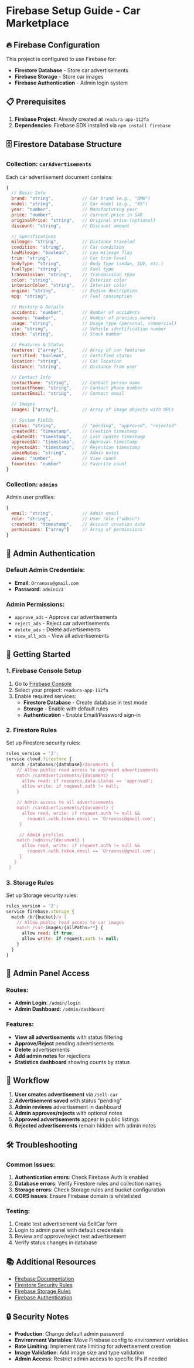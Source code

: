 # Firebase Setup Guide - Car Marketplace

## 🔥 Firebase Configuration

This project is configured to use Firebase for:

- **Firestore Database** - Store car advertisements
- **Firebase Storage** - Store car images
- **Firebase Authentication** - Admin login system

## 📋 Prerequisites

1. **Firebase Project**: Already created at `readura-app-112fa`
2. **Dependencies**: Firebase SDK installed via `npm install firebase`

## 🗄️ Firestore Database Structure

### Collection: `carAdvertisements`

Each car advertisement document contains:

```javascript
{
  // Basic Info
  brand: "string",           // Car brand (e.g., "BMW")
  model: "string",           // Car model (e.g., "X5")
  year: "number",            // Manufacturing year
  price: "number",           // Current price in SAR
  originalPrice: "string",   // Original price (optional)
  discount: "string",        // Discount amount

  // Specifications
  mileage: "string",         // Distance traveled
  condition: "string",       // Car condition
  lowMileage: "boolean",     // Low mileage flag
  trim: "string",            // Car trim level
  bodyType: "string",        // Body type (sedan, SUV, etc.)
  fuelType: "string",        // Fuel type
  transmission: "string",    // Transmission type
  color: "string",           // Exterior color
  interiorColor: "string",   // Interior color
  engine: "string",          // Engine description
  mpg: "string",             // Fuel consumption

  // History & Details
  accidents: "number",       // Number of accidents
  owners: "number",          // Number of previous owners
  usage: "string",           // Usage type (personal, commercial)
  vin: "string",             // Vehicle identification number
  stock: "string",           // Stock number

  // Features & Status
  features: ["array"],       // Array of car features
  certified: "boolean",      // Certified status
  location: "string",        // Car location
  distance: "string",        // Distance from user

  // Contact Info
  contactName: "string",     // Contact person name
  contactPhone: "string",    // Contact phone number
  contactEmail: "string",    // Contact email

  // Images
  images: ["array"],         // Array of image objects with URLs

  // System Fields
  status: "string",          // "pending", "approved", "rejected"
  createdAt: "timestamp",    // Creation timestamp
  updatedAt: "timestamp",    // Last update timestamp
  approvedAt: "timestamp",   // Approval timestamp
  rejectedAt: "timestamp",   // Rejection timestamp
  adminNotes: "string",      // Admin notes
  views: "number",           // View count
  favorites: "number"        // Favorite count
}
```

### Collection: `admins`

Admin user profiles:

```javascript
{
  email: "string",           // Admin email
  role: "string",            // User role ("admin")
  createdAt: "timestamp",    // Account creation date
  permissions: ["array"]     // Array of permissions
}
```

## 🔐 Admin Authentication

### Default Admin Credentials:

- **Email**: `Orranoss@gmail.com`
- **Password**: `admin123`

### Admin Permissions:

- `approve_ads` - Approve car advertisements
- `reject_ads` - Reject car advertisements
- `delete_ads` - Delete advertisements
- `view_all_ads` - View all advertisements

## 🚀 Getting Started

### 1. Firebase Console Setup

1. Go to [Firebase Console](https://console.firebase.google.com/)
2. Select your project: `readura-app-112fa`
3. Enable required services:
   - **Firestore Database** - Create database in test mode
   - **Storage** - Enable with default rules
   - **Authentication** - Enable Email/Password sign-in

### 2. Firestore Rules

Set up Firestore security rules:

```javascript
rules_version = '2';
service cloud.firestore {
  match /databases/{database}/documents {
    // Allow public read access to approved advertisements
    match /carAdvertisements/{document} {
      allow read: if resource.data.status == 'approved';
      allow write: if request.auth != null;
    }

    // Admin access to all advertisements
    match /carAdvertisements/{document} {
      allow read, write: if request.auth != null &&
        request.auth.token.email == 'Orranoss@gmail.com';
     }

     // Admin profiles
    match /admins/{document} {
      allow read, write: if request.auth != null &&
        request.auth.token.email == 'Orranoss@gmail.com';
     }
   }
 }
 ```

### 3. Storage Rules

Set up Storage security rules:

```javascript
rules_version = '2';
service firebase.storage {
  match /b/{bucket}/o {
    // Allow public read access to car images
    match /car-images/{allPaths=**} {
      allow read: if true;
      allow write: if request.auth != null;
    }
  }
}
```

## 📱 Admin Panel Access

### Routes:

- **Admin Login**: `/admin/login`
- **Admin Dashboard**: `/admin/dashboard`

### Features:

- **View all advertisements** with status filtering
- **Approve/Reject** pending advertisements
- **Delete** advertisements
- **Add admin notes** for rejections
- **Statistics dashboard** showing counts by status

## 🔄 Workflow

1. **User creates advertisement** via `/sell-car`
2. **Advertisement saved** with status "pending"
3. **Admin reviews** advertisement in dashboard
4. **Admin approves/rejects** with optional notes
5. **Approved advertisements** appear in public listings
6. **Rejected advertisements** remain hidden with admin notes

## 🛠️ Troubleshooting

### Common Issues:

1. **Authentication errors**: Check Firebase Auth is enabled
2. **Database errors**: Verify Firestore rules and collection names
3. **Storage errors**: Check Storage rules and bucket configuration
4. **CORS issues**: Ensure Firebase domain is whitelisted

### Testing:

1. Create test advertisement via SellCar form
2. Login to admin panel with default credentials
3. Review and approve/reject test advertisement
4. Verify status changes in database

## 📚 Additional Resources

- [Firebase Documentation](https://firebase.google.com/docs)
- [Firestore Security Rules](https://firebase.google.com/docs/firestore/security/get-started)
- [Firebase Storage Rules](https://firebase.google.com/docs/storage/security)
- [Firebase Authentication](https://firebase.google.com/docs/auth)

## 🔒 Security Notes

- **Production**: Change default admin password
- **Environment Variables**: Move Firebase config to environment variables
- **Rate Limiting**: Implement rate limiting for advertisement creation
- **Image Validation**: Add image size and type validation
- **Admin Access**: Restrict admin access to specific IPs if needed
